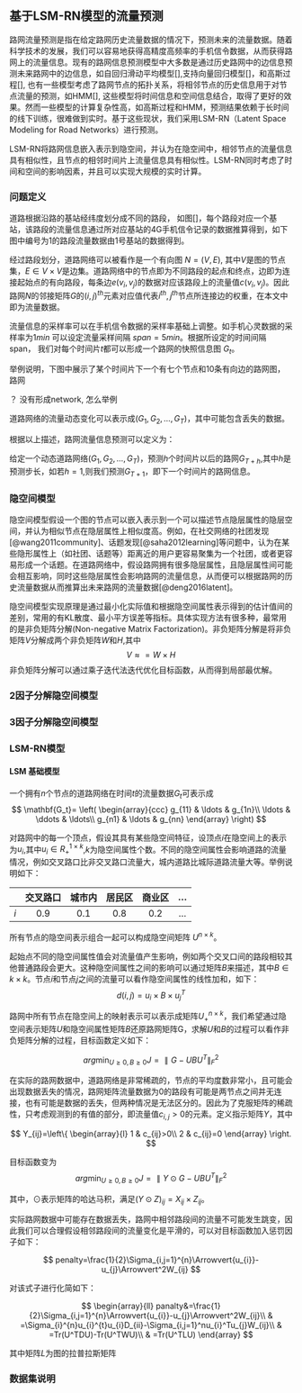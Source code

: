 ## 基于LSM-RN模型的流量预测

路网流量预测是指在给定路网历史流量数据的情况下，预测未来的流量数据。随着科学技术的发展，我们可以容易地获得高精度高频率的手机信令数据，从而获得路网上的流量信息。现有的路网信息预测模型中大多数是通过历史路网中的边信息预测未来路网中的边信息，如自回归滑动平均模型[],支持向量回归模型[]，和高斯过程[], 也有一些模型考虑了路网节点的拓扑关系，将相邻节点的历史信息用于对节点流量的预测，如HMM[], 这些模型将时间信息和空间信息结合，取得了更好的效果。然而一些模型的计算复杂性高，如高斯过程和HMM，预测结果依赖于长时间的线下训练，很难做到实时。基于这些现状，我们采用LSM-RN（Latent Space Modeling for Road Networks）进行预测。

LSM-RN将路网信息嵌入表示到隐空间，并认为在隐空间中，相邻节点的流量信息具有相似性，且节点的相邻时间片上流量信息具有相似性。LSM-RN同时考虑了时间和空间的影响因素，并且可以实现大规模的实时计算。

### 问题定义

道路根据沿路的基站经纬度划分成不同的路段， 如图[]，每个路段对应一个基站，该路段的流量信息通过所对应基站的4G手机信令记录的数据推算得到，如下图中编号为1的路段流量数据由1号基站的数据得到。

经过路段划分，道路网络可以被看作是一个有向图 $N=(V,E)$, 其中$V$是图的节点集，$E\in V\times{V}$是边集。道路网络中的节点即为不同路段的起点和终点，边即为连接起始点的有向路段，每条边$e(v_i,v_j)$的数据对应该路段上的流量值$c(v_i,v_j)$。因此路网$N$的邻接矩阵$G$的$(i,j)^{th}$元素对应值代表$i^{th},j^{th}$节点所连接边的权重，在本文中即为流量数据。

流量信息的采样率可以在手机信令数据的采样率基础上调整。如手机心灵数据的采样率为$1 min$ 可以设定流量采样间隔 $span=5min$。根据所设定的时间间隔 span， 我们对每个时间片$t$都可以形成一个路网的快照信息图 $G_t$。

举例说明，下图中展示了某个时间片下一个有七个节点和10条有向边的路网图，路网

？ 没有形成network, 怎么举例

道路网络的流量动态变化可以表示成$(G_1,G_2,\ldots, G_T)$，其中可能包含丢失的数据。

根据以上描述，路网流量信息预测可以定义为：

给定一个动态道路网络$(G_1,G_2,\ldots, G_T)$，预测$h$个时间片以后的路网$G_{T+h}$,其中$h$是预测步长，如若$h=1$,则我们预测$G_{T+1}$，即下一个时间片的路网信息。

### 隐空间模型

隐空间模型假设一个图的节点可以嵌入表示到一个可以描述节点隐层属性的隐层空间，并认为相似节点在隐层属性上相似度高。例如，在社交网络的社团发现[@wang2011community]、话题发现[@saha2012learning]等问题中，认为在某些隐形属性上（如社团、话题等）距离近的用户更容易聚集为一个社团，或者更容易形成一个话题。在道路网络中，假设路网拥有很多隐层属性，且隐层属性间可能会相互影响，同时这些隐层属性会影响路网的流量信息，从而便可以根据路网的历史流量数据从而推算出未来路网的流量数据[@deng2016latent]。

隐空间模型实现原理是通过最小化实际值和根据隐空间属性表示得到的估计值间的差别，常用的有KL散度、最小平方误差等指标。具体实现方法有很多种，最常用的是非负矩阵分解(Non-negative Matrix Factorization)。非负矩阵分解是将非负矩阵$V$分解成两个非负矩阵$W$和$H$,其中
$$
V\approx = W\times{H}
$$
非负矩阵分解可以通过乘子迭代法迭代优化目标函数，从而得到局部最优解。

### 2因子分解隐空间模型

### 3因子分解隐空间模型


### LSM-RN模型
#### LSM 基础模型
一个拥有$n$个节点的道路网络在时间$t$的流量数据$G_t$可表示成
$$
\mathbf{G_t}=
\left( \begin{array}{ccc}
g_{11} & \ldots & g_{1n}\\
\ldots & \ddots & \ldots\\
g_{n1} & \ldots & g_{nn}
\end{array}
\right)
$$

对路网中的每一个顶点，假设其具有某些隐空间特征，设顶点$i$在隐空间上的表示为$u_i$,其中$u_i\in{R_{+}^{1\times{k}}}$,$k$为隐空间属性个数。不同的隐空间属性会影响道路的流量情况，例如交叉路口比非交叉路口流量大，城内道路比城际道路流量大等。举例说明如下：

|      |交叉路口| 城市内| 居民区 | 商业区|$\ldots$|
|:----:|:-----:|:-----:|:-----:|:-----:|:-----:|
|$i$   |0.9    |0.1    |0.8    |0.2    |$\ldots$|

所有节点的隐空间表示组合一起可以构成隐空间矩阵 $U^{n\times{k}}$。

起始点不同的隐空间属性值会对流量值产生影响，例如两个交叉口间的路段相较其他普通路段会更大。这种隐空间属性之间的影响可以通过矩阵$B$来描述，其中$B\in{k\times k}$。节点$i$和节点$j$之间的流量可以看作隐空间属性的线性加和，如下：
$$
d(i,j)=u_i\times{B}\times{u_j^T}
$$

路网中所有节点在隐空间上的映射表示可以表示成矩阵$U_{+}^{n\times{k}}$，我们希望通过隐空间表示矩阵$U$和隐空间属性矩阵$B$还原路网矩阵G，求解$U$和$B$的过程可以看作非负矩阵分解的过程，目标函数定义如下：

$$
arg\min_{U\ge0,B\ge0}J=\parallel{G-UBU^T}\parallel_F^2
$$

在实际的路网数据中，道路网络是非常稀疏的，节点的平均度数非常小，且可能会出现数据丢失的情况，路网矩阵流量数据为0的路段有可能是两节点之间并无连接，也有可能是数据的丢失，但两种情况是无法区分的。因此为了克服矩阵的稀疏性，只考虑观测到的有值的部分，即流量值$c_{i,j}\gt{0}$的元素。定义指示矩阵$Y$，其中

$$
Y_{ij}=\left\{
\begin{array}{l}
1 & c_{ij}>0\\ 
2 & c_{ij}=0
\end{array}
\right.
$$

目标函数变为
$$
arg\min_{U\ge0,B\ge0}J=\parallel{Y\odot{G}-UBU^T}\parallel_F^2
$$

其中，$\odot$表示矩阵的哈达马积，满足$(Y\odot{Z})_{ij}=X_{ij}\times{Z_{ij}}$。

实际路网数据中可能存在数据丢失，路网中相邻路段间的流量不可能发生跳变，因此我们可以合理假设相邻路段间的流量变化是平滑的，可以对目标函数加入惩罚因子如下：

$$
penalty=\frac{1}{2}\Sigma_{i,j=1}^{n}\Arrowvert{u_{i}}-u_{j}\Arrowvert^2W_{ij}
$$

对该式子进行化简如下：

$$
\begin{array}{ll}
panalty&=\frac{1}{2}\Sigma_{i,j=1}^{n}\Arrowvert{u_{i}}-u_{j}\Arrowvert^2W_{ij}\\
& =\Sigma_{i}^{n}u_{i}^{t}u_{i}D_{ii}-\Sigma_{i,j=1}^nu_{i}^Tu_{j}W_{ij}\\
& =Tr(U^TDU)-Tr(U^TWU)\\
& =Tr(U^TLU)
\end{array}
$$

其中矩阵$L$为图的拉普拉斯矩阵


### 数据集说明